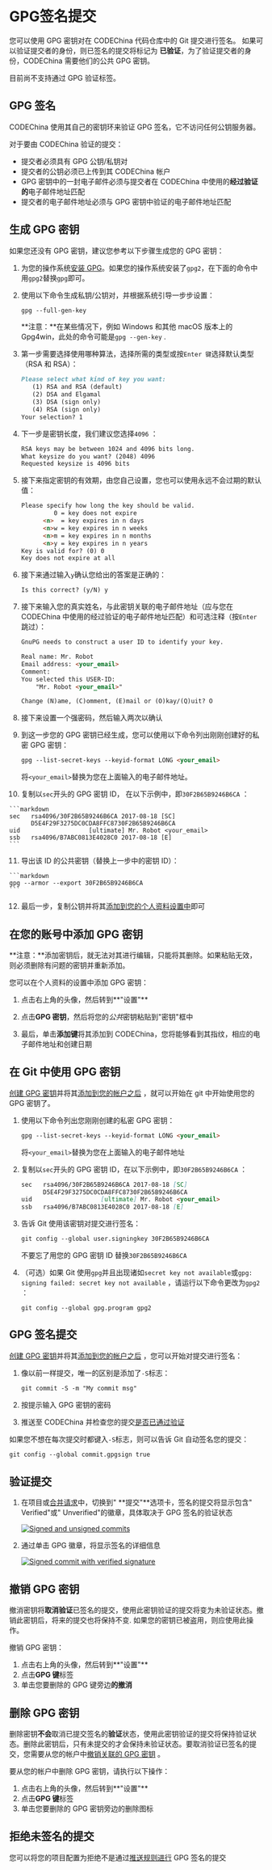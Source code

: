 # GPG签名提交[](#gpg-sign "Permalink")

您可以使用 GPG 密钥对在 CODEChina 代码仓库中的 Git 提交进行签名。 如果可以验证提交者的身份，则已签名的提交将标记为 **已验证**，为了验证提交者的身份，CODEChina 需要他们的公共 GPG 密钥。

目前尚不支持通过 GPG 验证标签。

## GPG 签名[](#how-we-handles-gpg "Permalink")

CODEChina 使用其自己的密钥环来验证 GPG 签名，它不访问任何公钥服务器。

对于要由 CODEChina 验证的提交：

*   提交者必须具有 GPG 公钥/私钥对
*   提交者的公钥必须已上传到其 CODEChina 帐户
*   GPG 密钥中的一封电子邮件必须与提交者在 CODEChina 中使用的**经过验证的**电子邮件地址匹配
*   提交者的电子邮件地址必须与 GPG 密钥中验证的电子邮件地址匹配

## 生成 GPG 密钥[](#generating-a-gpg-key "Permalink")

如果您还没有 GPG 密钥，建议您参考以下步骤生成您的 GPG 密钥：

1.  为您的操作系统[安装 GPG](https://www.gnupg.org/download/index.html)。如果您的操作系统安装了`gpg2`，在下面的命令中用`gpg2`替换`gpg`即可。
2.  使用以下命令生成私钥/公钥对，并根据系统引导一步步设置：

    ```markdown
    gpg --full-gen-key 
    ```

    **注意：**在某些情况下，例如 Windows 和其他 macOS 版本上的 Gpg4win，此处的命令可能是`gpg --gen-key` .
3.  第一步需要选择使用哪种算法，选择所需的类型或按`Enter 键`选择默认类型（RSA 和 RSA）：

    ```markdown
    Please select what kind of key you want:
       (1) RSA and RSA (default)
       (2) DSA and Elgamal
       (3) DSA (sign only)
       (4) RSA (sign only)
    Your selection? 1 
    ```

4.  下一步是密钥长度，我们建议您选择`4096` ：

    ```markdown
    RSA keys may be between 1024 and 4096 bits long.
    What keysize do you want? (2048) 4096
    Requested keysize is 4096 bits 
    ```

5.  接下来指定密钥的有效期，由您自己设置，您也可以使用永远不会过期的默认值：

    ```markdown
    Please specify how long the key should be valid.
             0 = key does not expire
          <n>  = key expires in n days
          <n>w = key expires in n weeks
          <n>m = key expires in n months
          <n>y = key expires in n years
    Key is valid for? (0) 0
    Key does not expire at all 
    ```

6.  接下来通过输入`y`确认您给出的答案是正确的：

    ```markdown
    Is this correct? (y/N) y 
    ```

7.  接下来输入您的真实姓名，与此密钥关联的电子邮件地址（应与您在 CODEChina 中使用的经过验证的电子邮件地址匹配）和可选注释（按`Enter`跳过）：

    ```markdown
    GnuPG needs to construct a user ID to identify your key.

    Real name: Mr. Robot
    Email address: <your_email>
    Comment:
    You selected this USER-ID:
        "Mr. Robot <your_email>"

    Change (N)ame, (C)omment, (E)mail or (O)kay/(Q)uit? O 
    ```

8.  接下来设置一个强密码，然后输入两次以确认
9.  到这一步您的 GPG 密钥已经生成，您可以使用以下命令列出刚刚创建好的私密 GPG 密钥：

    ```markdown
    gpg --list-secret-keys --keyid-format LONG <your_email> 
    ```

    将`<your_email>`替换为您在上面输入的电子邮件地址。

10.  复制以`sec`开头的 GPG 密钥 ID， 在以下示例中，即`30F2B65B9246B6CA` ：

    ```markdown
    sec   rsa4096/30F2B65B9246B6CA 2017-08-18 [SC]
          D5E4F29F3275DC0CDA8FFC8730F2B65B9246B6CA
    uid                   [ultimate] Mr. Robot <your_email>
    ssb   rsa4096/B7ABC0813E4028C0 2017-08-18 [E] 
    ```

11.  导出该 ID 的公共密钥（替换上一步中的密钥 ID）：

    ```markdown
    gpg --armor --export 30F2B65B9246B6CA 
    ```

12.  最后一步，复制公钥并将其[添加到您的个人资料设置中](#adding-a-gpg-key-to-your-account)即可

## 在您的账号中添加 GPG 密钥[](#adding-a-gpg-key-to-your-account "Permalink")

**注意：**添加密钥后，就无法对其进行编辑，只能将其删除。如果粘贴无效，则必须删除有问题的密钥并重新添加。

您可以在个人资料的设置中添加 GPG 密钥：

1.  点击右上角的头像，然后转到**"设置"** 

2.  点击**GPG 密钥**，然后将您的*公共*密钥粘贴到"密钥"框中

3.  最后，单击**添加键**将其添加到 CODEChina，您将能够看到其指纹，相应的电子邮件地址和创建日期

## 在 Git 中使用 GPG 密钥[](#associating-your-gpg-key-with-git "Permalink")

[创建 GPG 密钥](#generating-a-gpg-key)并将其[添加到您的帐户之后](#adding-a-gpg-key-to-your-account) ，就可以开始在 git 中开始使用您的 GPG 密钥了。

1.  使用以下命令列出您刚刚创建的私密 GPG 密钥：

    ```markdown
    gpg --list-secret-keys --keyid-format LONG <your_email> 
    ```

    将`<your_email>`替换为您在上面输入的电子邮件地址

2.  复制以`sec`开头的 GPG 密钥 ID，在以下示例中，即`30F2B65B9246B6CA` ：

    ```markdown
    sec   rsa4096/30F2B65B9246B6CA 2017-08-18 [SC]
          D5E4F29F3275DC0CDA8FFC8730F2B65B9246B6CA
    uid                   [ultimate] Mr. Robot <your_email>
    ssb   rsa4096/B7ABC0813E4028C0 2017-08-18 [E] 
    ```

3.  告诉 Git 使用该密钥对提交进行签名：

    ```markdown
    git config --global user.signingkey 30F2B65B9246B6CA 
    ```

    不要忘了用您的 GPG 密钥 ID 替换`30F2B65B9246B6CA` 

4.  （可选）如果 Git 使用`gpg`并且出现诸如`secret key not available`或`gpg: signing failed: secret key not available` ，请运行以下命令更改为`gpg2` ：

    ```
    git config --global gpg.program gpg2 
    ```

## GPG 签名提交[](#signing-commits "Permalink")

[创建 GPG 密钥](#generating-a-gpg-key)并将其[添加到您的帐户之后](#adding-a-gpg-key-to-your-account) ，您可以开始对提交进行签名：

1.  像以前一样提交，唯一的区别是添加了`-S`标志：

    ```markdown
    git commit -S -m "My commit msg" 
    ```

2.  按提示输入 GPG 密钥的密码
3.  推送至 CODEChina 并检查您的提交[是否已通过验证](#verifying-commits) 

如果您不想在每次提交时都键入`-S`标志，则可以告诉 Git 自动签名您的提交：

```markdown
git config --global commit.gpgsign true 
```

## 验证提交[](#verifying-commits "Permalink")

1.  在项目或[合并请求](/docs/user/project/merge-request)中，切换到" **提交"**选项卡，签名的提交将显示包含" Verified"或" Unverified"的徽章，具体取决于 GPG 签名的验证状态

    [![Signed and unsigned commits](/docs/img/project_signed_and_unsigned_commits.png)](/docs/img/project_signed_and_unsigned_commits.png)

2.  通过单击 GPG 徽章，将显示签名的详细信息

    [![Signed commit with verified signature](/docs/img/project_signed_commit_unverified_signature.png)](/docs/img/project_signed_commit_unverified_signature.png)

## 撤销 GPG 密钥[](#revoking-a-gpg-key "Permalink")

撤消密钥将**取消验证**已签名的提交，使用此密钥验证的提交将变为未验证状态。撤销此密钥后，将来的提交也将保持不变. 如果您的密钥已被盗用，则应使用此操作。

撤销 GPG 密钥：

1.  点击右上角的头像，然后转到**"设置"**
2.  点击**GPG 键**标签
3.  单击您要删除的 GPG 键旁边**的撤消** 

## 删除 GPG 密钥[](#removing-a-gpg-key "Permalink")

删除密钥**不会**取消已提交签名的**验证**状态，使用此密钥验证的提交将保持验证状态。删除此密钥后，只有未提交的才会保持未验证状态。要取消验证已签名的提交，您需要从您的帐户中[撤销关联的 GPG 密钥](#revoking-a-gpg-key) 。

要从您的帐户中删除 GPG 密钥，请执行以下操作：

1.  点击右上角的头像，然后转到**"设置"** 
2.  点击**GPG 键**标签
3.  单击您要删除的 GPG 密钥旁边的删除图标

## 拒绝未签名的提交[](#rejecting-commits-that-are-not-signed-premium "Permalink")

您可以将您的项目配置为拒绝不是通过[推送规则进行](/docs/user/project/push-rules) GPG 签名的提交

